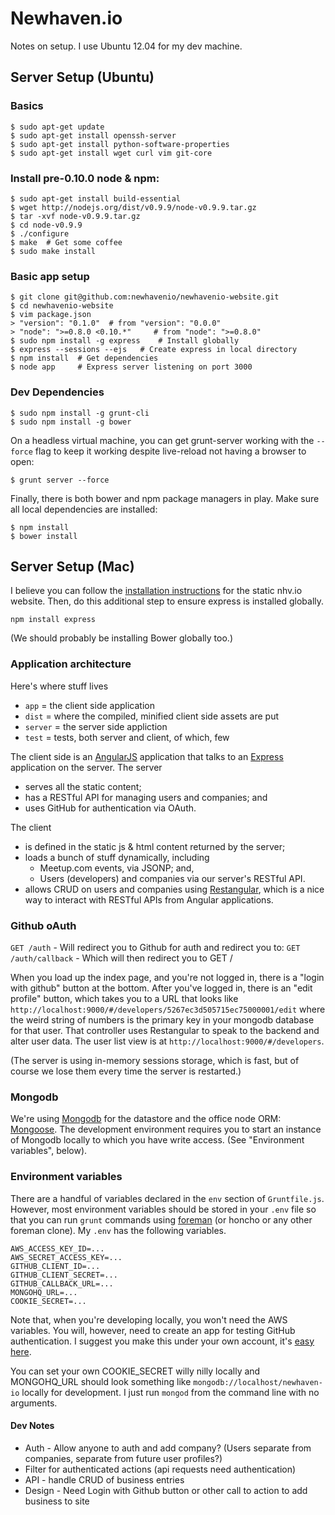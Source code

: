 # Newhaven.io

Notes on setup. I use Ubuntu 12.04 for my dev machine.

## Server Setup (Ubuntu)

### Basics

	$ sudo apt-get update
	$ sudo apt-get install openssh-server
	$ sudo apt-get install python-software-properties
	$ sudo apt-get install wget curl vim git-core

### Install pre-0.10.0 node & npm:

	$ sudo apt-get install build-essential
	$ wget http://nodejs.org/dist/v0.9.9/node-v0.9.9.tar.gz
	$ tar -xvf node-v0.9.9.tar.gz
	$ cd node-v0.9.9
	$ ./configure
	$ make	# Get some coffee
	$ sudo make install

### Basic app setup

	$ git clone git@github.com:newhavenio/newhavenio-website.git
	$ cd newhavenio-website
	$ vim package.json
	> "version": "0.1.0"  # from "version": "0.0.0"
	> "node": ">=0.8.0 <0.10.*"     # from "node": ">=0.8.0"
	$ sudo npm install -g express    # Install globally
	$ express --sessions --ejs   # Create express in local directory
	$ npm install  # Get dependencies
	$ node app     # Express server listening on port 3000

### Dev Dependencies

    $ sudo npm install -g grunt-cli
    $ sudo npm install -g bower

On a headless virtual machine, you can get grunt-server working with the `--force` flag to keep it working despite live-reload not having a browser to open:

    $ grunt server --force

Finally, there is both bower and npm package managers in play. Make sure all local dependencies are installed:

    $ npm install
    $ bower install

## Server Setup (Mac)

I believe you can follow the
[installation instructions](https://github.com/newhavenio/newhavenio-website/blob/master/README.md) for the static nhv.io
website.  Then, do this additional step to ensure
express is installed globally.

	npm install express

(We should probably be installing Bower globally too.)

### Application architecture

Here's where stuff lives
* `app` = the client side application
* `dist` = where the compiled, minified client side assets are put
* `server` = the server side appliction
* `test` = tests, both server and client, of which, few

The client side is an [AngularJS](http://angularjs.org/) application
that talks to an [Express](http://expressjs.com/) application on 
the server.  The server
* serves all the static content;
* has a RESTful API for managing users and companies; and
* uses GitHub for authentication via OAuth.

The client 
* is defined in the static js & html content returned by the server;
* loads a bunch of stuff dynamically, including
  * Meetup.com events, via JSONP; and,
  * Users (developers) and companies via our server's RESTful API.
* allows CRUD on users and companies using [Restangular](https://github.com/mgonto/restangular), which is a nice way to interact with RESTful APIs from Angular applications.


### Github oAuth

`GET /auth`  - Will redirect you to Github for auth and redirect you to:
`GET /auth/callback` - Which will then redirect you to GET /

When you load up the index page, and you're not logged in, there is
a "login with github" button at the bottom.  After you've logged
in, there is an "edit profile" button, which takes you to a URL that
looks like `http://localhost:9000/#/developers/5267ec3d505715ec75000001/edit`
where the weird string of numbers is the primary key in your mongodb
database for that user.  That controller uses Restangular to speak
to the backend and alter user data.  The user list view is at
`http://localhost:9000/#/developers`.

(The server is using in-memory sessions storage, which is fast, but
of course we lose them every time the server is restarted.)

### Mongodb

We're using [Mongodb](http://www.mongodb.org/) for the datastore and
the office node ORM: [Mongoose](http://mongoosejs.com/).  The development
environment requires you to start an instance of Mongodb locally to which
you have write access.  (See "Environment variables", below).

### Environment variables

There are a handful of variables declared in the `env` section of
`Gruntfile.js`. However, most environment variables should be stored
in your `.env` file so that you can run `grunt` commands using 
[foreman](https://github.com/ddollar/foreman)
(or honcho or any other foreman clone).  My `.env` has the following
variables.

	AWS_ACCESS_KEY_ID=...
	AWS_SECRET_ACCESS_KEY=...
	GITHUB_CLIENT_ID=...
	GITHUB_CLIENT_SECRET=...
	GITHUB_CALLBACK_URL=...
	MONGOHQ_URL=...
	COOKIE_SECRET=...

Note that, when you're developing locally, you won't need the AWS
variables.  You will, however, need to create an app for testing
GitHub authentication.  I suggest you make this under your own account,
it's [easy here](https://github.com/settings/applications).

You can set your own COOKIE_SECRET willy nilly locally and MONGOHQ_URL
should look something like `mongodb://localhost/newhaven-io` locally
for development.  I just run `mongod` from the command line with no
arguments.

#### Dev Notes

* Auth - Allow anyone to auth and add company? (Users separate from companies, separate from future user profiles?)
* Filter for authenticated actions (api requests need authentication)
* API - handle CRUD of business entries
* Design - Need Login with Github button or other call to action to add business to site